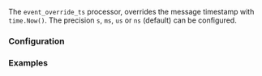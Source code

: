 The `event_override_ts` processor, overrides the message timestamp with `time.Now()`. The precision `s`, `ms`, `us` or `ns` (default) can be configured.

### Configuration

### Examples